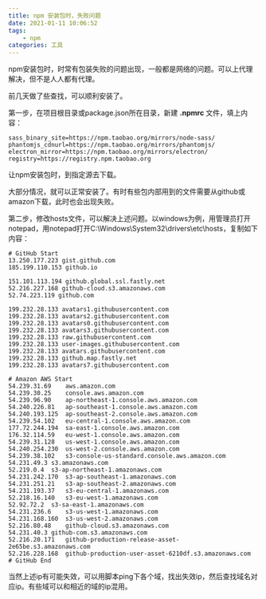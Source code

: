 ```yaml
---
title: npm 安装包时，失败问题
date: 2021-01-11 10:06:52
tags:
    - npm
categories: 工具
---
```


npm安装包时，时常有包装失败的问题出现，一般都是网络的问题。可以上代理解决，但不是人人都有代理。

前几天做了些查找，可以顺利安装了。

<!--more-->

第一步，在项目根目录或package.json所在目录，新建 **.npmrc** 文件，填上内容：
```
sass_binary_site=https://npm.taobao.org/mirrors/node-sass/
phantomjs_cdnurl=https://npm.taobao.org/mirrors/phantomjs/
electron_mirror=https://npm.taobao.org/mirrors/electron/
registry=https://registry.npm.taobao.org
```
让npm安装包时，到指定源去下载。

大部分情况，就可以正常安装了。有时有些包内部用到的文件需要从github或amazon下载，此时也会出现失败。

第二步，修改hosts文件，可以解决上述问题。以windows为例，用管理员打开notepad，用notepad打开C:\Windows\System32\drivers\etc\hosts，复制如下内容：

```
# GitHub Start
13.250.177.223 gist.github.com
185.199.110.153 github.io

151.101.113.194 github.global.ssl.fastly.net
52.216.227.168 github-cloud.s3.amazonaws.com
52.74.223.119 github.com

199.232.28.133 avatars1.githubusercontent.com
199.232.28.133 avatars2.githubusercontent.com
199.232.28.133 avatars0.githubusercontent.com
199.232.28.133 avatars3.githubusercontent.com
199.232.28.133 raw.githubusercontent.com
199.232.28.133 user-images.githubusercontent.com
199.232.28.133 avatars.githubusercontent.com
199.232.28.133 github.map.fastly.net
199.232.28.133 avatars7.githubusercontent.com

# Amazon AWS Start
54.239.31.69	aws.amazon.com
54.239.30.25	console.aws.amazon.com
54.239.96.90	ap-northeast-1.console.aws.amazon.com
54.240.226.81	ap-southeast-1.console.aws.amazon.com
54.240.193.125	ap-southeast-2.console.aws.amazon.com
54.239.54.102	eu-central-1.console.aws.amazon.com
177.72.244.194	sa-east-1.console.aws.amazon.com
176.32.114.59	eu-west-1.console.aws.amazon.com
54.239.31.128	us-west-1.console.aws.amazon.com
54.240.254.230	us-west-2.console.aws.amazon.com
54.239.38.102	s3-console-us-standard.console.aws.amazon.com
54.231.49.3	s3.amazonaws.com
52.219.0.4	s3-ap-northeast-1.amazonaws.com
54.231.242.170	s3-ap-southeast-1.amazonaws.com
54.231.251.21	s3-ap-southeast-2.amazonaws.com
54.231.193.37	s3-eu-central-1.amazonaws.com
52.218.16.140	s3-eu-west-1.amazonaws.com
52.92.72.2	s3-sa-east-1.amazonaws.com
54.231.236.6	s3-us-west-1.amazonaws.com
54.231.168.160	s3-us-west-2.amazonaws.com
52.216.80.48	github-cloud.s3.amazonaws.com
54.231.40.3	github-com.s3.amazonaws.com
52.216.20.171	github-production-release-asset-2e65be.s3.amazonaws.com
52.216.228.168	github-production-user-asset-6210df.s3.amazonaws.com
# GitHub End
```

当然上述ip有可能失效，可以用脚本ping下各个域，找出失效ip，然后查找域名对应ip。有些域可以和相近的域的ip混用。